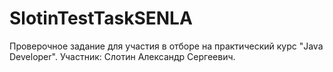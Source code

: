 # SlotinTestTaskSENLA
Проверочное задание для участия в отборе на практический курс "Java Developer".
Участник: Слотин Александр Сергеевич.
